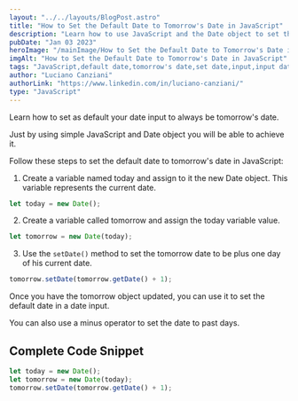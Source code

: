 ```yaml
---
layout: "../../layouts/BlogPost.astro"
title: "How to Set the Default Date to Tomorrow's Date in JavaScript"
description: "Learn how to use JavaScript and the Date object to set the default date to tomorrow's date in date input. Follow our 3 step guide to easily customize the default date to suit your needs."
pubDate: "Jan 03 2023"
heroImage: "/mainImage/How to Set the Default Date to Tomorrow's Date in JavaScript.webp"
imgAlt: "How to Set the Default Date to Tomorrow's Date in JavaScript"
tags: "JavaScript,default date,tomorrow's date,set date,input,input date,form,calendar,Date object,setDate() method"
author: "Luciano Canziani"
authorLink: "https://www.linkedin.com/in/luciano-canziani/"
type: "JavaScript"
---
```


Learn how to set as default your date input to always be tomorrow's date.

Just by using simple JavaScript and Date object you will be able to achieve it.

Follow these steps to set the default date to tomorrow's date in JavaScript:

1. Create a variable named today and assign to it the new Date object. This variable represents the current date.

```js
let today = new Date();
```

2. Create a variable called tomorrow and assign the today variable value.

```js
let tomorrow = new Date(today);
```

3. Use the `setDate()` method to set the tomorrow date to be plus one day of his current date.

```js
tomorrow.setDate(tomorrow.getDate() + 1);
```

Once you have the tomorrow object updated, you can use it to set the default date in a date input.

You can also use a minus operator to set the date to past days.

## Complete Code Snippet

```js
let today = new Date();
let tomorrow = new Date(today);
tomorrow.setDate(tomorrow.getDate() + 1);
```
